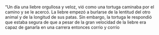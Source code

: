 “Un día una liebre orgullosa y veloz, vió como una tortuga caminaba por el camino y se le acercó. La liebre empezó a burlarse de la lentitud del otro animal y de la longitud de sus patas. Sin embargo, la tortuga le respondió que estaba segura de que a pesar de la gran velocidad de la liebre era capaz de ganarla en una carrera entonces corrio y corrio 

